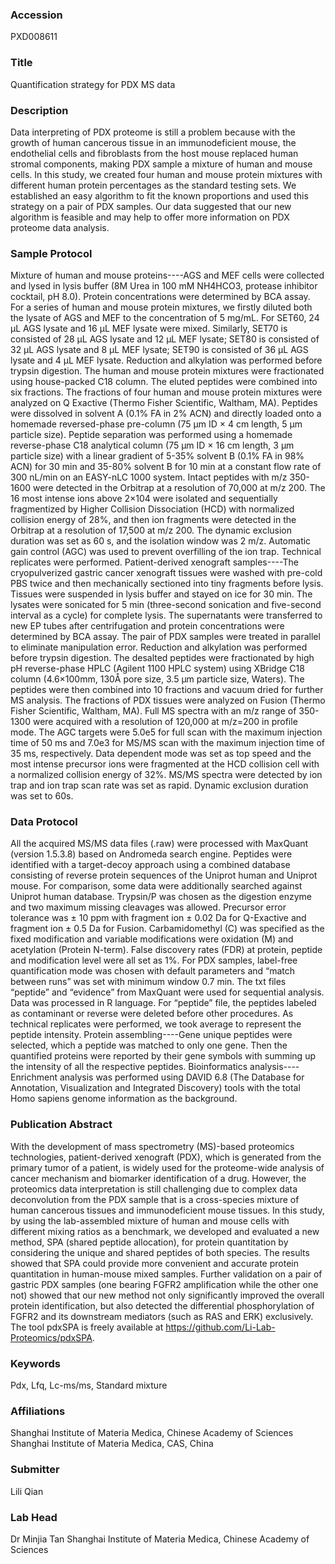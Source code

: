 ### Accession
PXD008611

### Title
Quantification strategy for PDX MS data

### Description
Data interpreting of PDX proteome is still a problem because with the growth of human cancerous tissue in an immunodeficient mouse, the endothelial cells and fibroblasts from the host mouse replaced human stromal components, making PDX sample a mixture of human and mouse cells. In this study, we created four human and mouse protein mixtures with different human protein percentages as the standard testing sets. We established an easy algorithm to fit the known proportions and used this strategy on a pair of PDX samples. Our data suggested that our new algorithm is feasible and may help to offer more information on PDX proteome data analysis.

### Sample Protocol
Mixture of human and mouse proteins----AGS and MEF cells were collected and lysed in lysis buffer (8M Urea in 100 mM NH4HCO3, protease inhibitor cocktail, pH 8.0). Protein concentrations were determined by BCA assay. For a series of human and mouse protein mixtures, we firstly diluted both the lysate of AGS and MEF to the concentration of 5 mg/mL. For SET60, 24 μL AGS lysate and 16 μL MEF lysate were mixed. Similarly, SET70 is consisted of 28 μL AGS lysate and 12 μL MEF lysate; SET80 is consisted of 32 μL AGS lysate and 8 μL MEF lysate; SET90 is consisted of 36 μL AGS lysate and 4 μL MEF lysate. Reduction and alkylation was performed before trypsin digestion. The human and mouse protein mixtures were fractionated using house-packed C18 column. The eluted peptides were combined into six fractions. The fractions of four human and mouse protein mixtures were analyzed on Q Exactive (Thermo Fisher Scientific, Waltham, MA). Peptides were dissolved in solvent A (0.1% FA in 2% ACN) and directly loaded onto a homemade reversed-phase pre-column (75 μm ID × 4 cm length, 5 μm particle size). Peptide separation was performed using a homemade reverse-phase C18 analytical column (75 μm ID × 16 cm length, 3 μm particle size) with a linear gradient of 5-35% solvent B (0.1% FA in 98% ACN) for 30 min and 35-80% solvent B for 10 min at a constant flow rate of 300 nL/min on an EASY-nLC 1000 system. Intact peptides with m/z 350-1600 were detected in the Orbitrap at a resolution of 70,000 at m/z 200. The 16 most intense ions above 2×104 were isolated and sequentially fragmentized by Higher Collision Dissociation (HCD) with normalized collision energy of 28%, and then ion fragments were detected in the Orbitrap at a resolution of 17,500 at m/z 200. The dynamic exclusion duration was set as 60 s, and the isolation window was 2 m/z. Automatic gain control (AGC) was used to prevent overfilling of the ion trap. Technical replicates were performed. Patient-derived xenograft samples----The cryopulverized gastric cancer xenograft tissues were washed with pre-cold PBS twice and then mechanically sectioned into tiny fragments before lysis. Tissues were suspended in lysis buffer and stayed on ice for 30 min. The lysates were sonicated for 5 min (three-second sonication and five-second interval as a cycle) for complete lysis. The supernatants were transferred to new EP tubes after centrifugation and protein concentrations were determined by BCA assay. The pair of PDX samples were treated in parallel to eliminate manipulation error. Reduction and alkylation was performed before trypsin digestion. The desalted peptides were fractionated by high pH reverse-phase HPLC (Agilent 1100 HPLC system) using XBridge C18 column (4.6×100mm, 130Å pore size, 3.5 µm particle size, Waters). The peptides were then combined into 10 fractions and vacuum dried for further MS analysis. The fractions of PDX tissues were analyzed on Fusion (Thermo Fisher Scientific, Waltham, MA). Full MS spectra with an m/z range of 350-1300 were acquired with a resolution of 120,000 at m/z=200 in profile mode. The AGC targets were 5.0e5 for full scan with the maximum injection time of 50 ms and 7.0e3 for MS/MS scan with the maximum injection time of 35 ms, respectively. Data dependent mode was set as top speed and the most intense precursor ions were fragmented at the HCD collision cell with a normalized collision energy of 32%. MS/MS spectra were detected by ion trap and ion trap scan rate was set as rapid. Dynamic exclusion duration was set to 60s.

### Data Protocol
All the acquired MS/MS data files (.raw) were processed with MaxQuant (version 1.5.3.8) based on Andromeda search engine. Peptides were identified with a target-decoy approach using a combined database consisting of reverse protein sequences of the Uniprot human and Uniprot mouse. For comparison, some data were additionally searched against Uniprot human database. Trypsin/P was chosen as the digestion enzyme and two maximum missing cleavages was allowed. Precursor error tolerance was ± 10 ppm with fragment ion ± 0.02 Da for Q-Exactive and fragment ion ± 0.5 Da for Fusion. Carbamidomethyl (C) was specified as the fixed modification and variable modifications were oxidation (M) and acetylation (Protein N-term). False discovery rates (FDR) at protein, peptide and modification level were all set as 1%. For PDX samples, label-free quantification mode was chosen with default parameters and “match between runs” was set with minimum window 0.7 min. The txt files “peptide” and “evidence” from MaxQuant were used for sequential analysis. Data was processed in R language. For “peptide” file, the peptides labeled as contaminant or reverse were deleted before other procedures. As technical replicates were performed, we took average to represent the peptide intensity. Protein assembling----Gene unique peptides were selected, which a peptide was matched to only one gene. Then the quantified proteins were reported by their gene symbols with summing up the intensity of all the respective peptides. Bioinformatics analysis----Enrichment analysis was performed using DAVID 6.8 (The Database for Annotation, Visualization and Integrated Discovery) tools with the total Homo sapiens genome information as the background.

### Publication Abstract
With the development of mass spectrometry (MS)-based proteomics technologies, patient-derived xenograft (PDX), which is generated from the primary tumor of a patient, is widely used for the proteome-wide analysis of cancer mechanism and biomarker identification of a drug. However, the proteomics data interpretation is still challenging due to complex data deconvolution from the PDX sample that is a cross-species mixture of human cancerous tissues and immunodeficient mouse tissues. In this study, by using the lab-assembled mixture of human and mouse cells with different mixing ratios as a benchmark, we developed and evaluated a new method, SPA (shared peptide allocation), for protein quantitation by considering the unique and shared peptides of both species. The results showed that SPA could provide more convenient and accurate protein quantitation in human-mouse mixed samples. Further validation on a pair of gastric PDX samples (one bearing FGFR2 amplification while the other one not) showed that our new method not only significantly improved the overall protein identification, but also detected the differential phosphorylation of FGFR2 and its downstream mediators (such as RAS and ERK) exclusively. The tool pdxSPA is freely available at https://github.com/Li-Lab-Proteomics/pdxSPA.

### Keywords
Pdx, Lfq, Lc-ms/ms, Standard mixture

### Affiliations
Shanghai Institute of Materia Medica, Chinese Academy of Sciences
Shanghai Institute of Materia Medica, CAS, China

### Submitter
Lili Qian

### Lab Head
Dr Minjia Tan
Shanghai Institute of Materia Medica, Chinese Academy of Sciences


